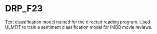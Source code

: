 # DRP_F23
Text classification model trained for the directed reading program. Used ULMFIT to train a sentiment classification model for IMDB movie reviews.
